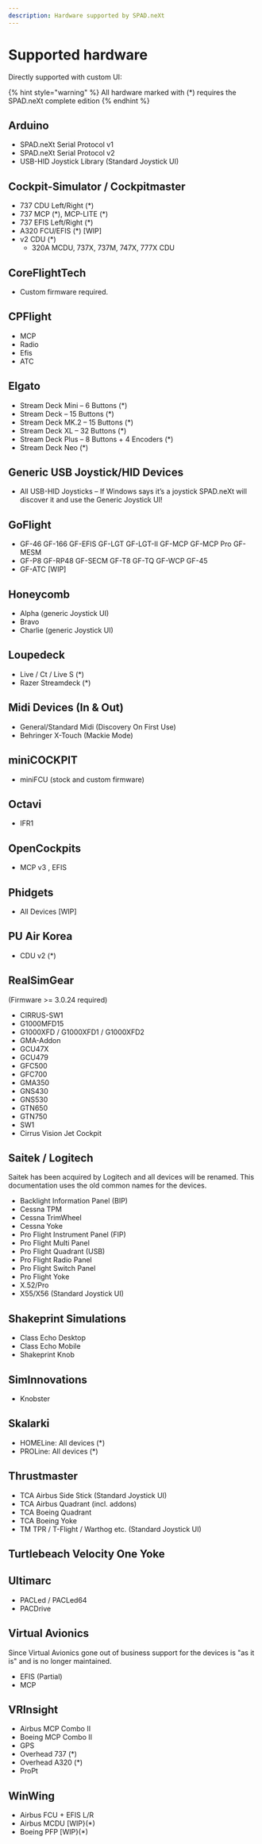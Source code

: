 ```yaml
---
description: Hardware supported by SPAD.neXt
---
```


# Supported hardware

Directly supported with custom UI:

{% hint style="warning" %}
All hardware marked with (\*) requires the SPAD.neXt complete edition
{% endhint %}

## Arduino

* SPAD.neXt Serial Protocol v1
* SPAD.neXt Serial Protocol v2
* USB-HID Joystick Library (Standard Joystick UI)

## Cockpit-Simulator / Cockpitmaster

* 737 CDU Left/Right (\*)
* 737 MCP (\*), MCP-LITE (\*)
* 737 EFIS Left/Right (\*)
* A320 FCU/EFIS (\*) \[WIP]
* v2 CDU (\*)
  * 320A MCDU,  737X, 737M, 747X, 777X CDU&#x20;

## CoreFlightTech

* Custom firmware required.

## CPFlight

* MCP
* Radio
* Efis
* ATC&#x20;

## Elgato

* Stream Deck Mini – 6 Buttons (\*)
* Stream Deck – 15 Buttons (\*)
* Stream Deck MK.2 – 15 Buttons (\*)
* Stream Deck XL – 32 Buttons (\*)
* Stream Deck Plus – 8 Buttons + 4 Encoders (\*)
* Stream Deck Neo (\*)

## Generic USB Joystick/HID  Devices&#x20;

* All USB-HID Joysticks – If Windows says it’s a joystick SPAD.neXt will discover it and use the Generic Joystick UI!

## GoFlight

* GF-46 GF-166 GF-EFIS GF-LGT GF-LGT-II GF-MCP GF-MCP Pro GF-MESM
* GF-P8 GF-RP48 GF-SECM GF-T8 GF-TQ GF-WCP GF-45
* GF-ATC \[WIP]

## Honeycomb

* Alpha (generic Joystick UI)
* Bravo
* Charlie (generic Joystick UI)

## Loupedeck

* Live / Ct / Live S (\*)
* Razer Streamdeck (\*)

## Midi Devices (In & Out)

* General/Standard Midi (Discovery On First Use)
* Behringer X-Touch (Mackie Mode)

## miniCOCKPIT

* miniFCU (stock and custom firmware)

## Octavi&#x20;

* IFR1

## OpenCockpits

* MCP v3 , EFIS

## Phidgets

* All Devices \[WIP]

## PU Air Korea

* CDU v2 (\*)

## RealSimGear

(Firmware >= 3.0.24 required)&#x20;

* CIRRUS-SW1&#x20;
* G1000MFD15&#x20;
* G1000XFD / G1000XFD1 / G1000XFD2
* GMA-Addon&#x20;
* GCU47X
* GCU479
* GFC500
* GFC700
* GMA350
* GNS430
* GNS530
* GTN650
* GTN750
* SW1&#x20;
* Cirrus Vision Jet Cockpit

## Saitek / Logitech

Saitek has been acquired by Logitech and all devices will be renamed. This documentation uses the old common names for the devices.

* Backlight Information Panel (BIP)
* Cessna TPM
* Cessna TrimWheel
* Cessna Yoke
* Pro Flight Instrument Panel (FIP)
* Pro Flight Multi Panel
* Pro Flight Quadrant (USB)
* Pro Flight Radio Panel
* Pro Flight Switch Panel
* Pro Flight Yoke
* X.52/Pro&#x20;
* X55/X56 (Standard Joystick UI)

## Shakeprint Simulations

* Class Echo Desktop
* Class Echo Mobile
* Shakeprint Knob

## SimInnovations&#x20;

* Knobster

## Skalarki

* HOMELine: All devices (\*)
* PROLine: All devices (\*)

## Thrustmaster

* TCA Airbus Side Stick (Standard Joystick UI)
* TCA Airbus Quadrant (incl. addons)
* TCA Boeing Quadrant
* TCA Boeing Yoke
* TM TPR / T-Flight / Warthog etc. (Standard Joystick UI)

## Turtlebeach Velocity One Yoke

## Ultimarc

* PACLed / PACLed64
* PACDrive

## Virtual Avionics

Since Virtual Avionics gone out of business support for the devices is "as it is" and is no longer maintained.

* EFIS (Partial) &#x20;
* MCP

## VRInsight

* Airbus MCP Combo II
* Boeing MCP Combo II
* GPS
* Overhead 737 (\*)
* Overhead A320 (\*)
* ProPt

## WinWing

* Airbus FCU + EFIS L/R
* Airbus MCDU \[WIP}(\*)
* Boeing PFP \[WIP}(\*)

&#x20;
